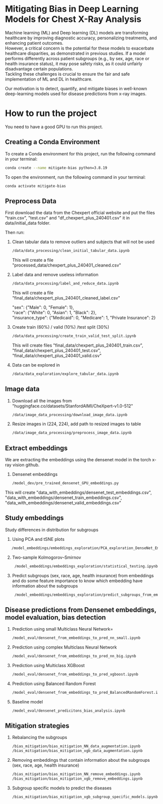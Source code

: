 # Mitigating Bias in Deep Learning Models for Chest X-Ray Analysis
Machine learning (ML) and Deep learning (DL) models are transforming healthcare by improving
diagnostic accuracy, personalizing treatments, and enhancing patient outcomes.   
However, a critical concern is the potential for these models to exacerbate healthcare disparities, as demonstrated in previous studies. If a model
performs differently across patient subgroups (e.g., by sex, age, race or health insurance status), it may pose safety risks,
as it could unfairly disadvantage certain populations.  
Tackling these challenges is crucial to ensure the fair and safe implementation of ML and DL in healthcare.  
  
Our motivation is to detect, quantify, and mitigate biases in well-known deep-learning models used for disease predictions from x-ray images. 


# How to run the project

You need to have a good GPU to run this project.

## Creating a Conda Environment

To create a Conda environment for this project, run the following command in your terminal:

```bash
conda create --name mitigate-bias python=3.8.19
```
To open the environment, run the following command in your terminal:

```bash
conda activate mitigate-bias
```

## Preprocess Data

First download the data from the Chexpert official website and put the files "train.csv", "test.csv" and "df_chexpert_plus_240401.csv" it in data/initial_data folder.  
  
Then run: 

1. Clean tabular data to remove outliers and subjects that will not be used
    ```bash
    /data/data_processing/clean_initial_tabular_data.ipynb
    ```
    This will create a file "processed_data/chexpert_plus_240401_cleaned.csv"


2. Label data and remove useless information
    ```bash
    /data/data_processing/label_and_reduce_data.ipynb
    ```
    This will create a file "final_data/chexpert_plus_240401_cleaned_label.csv"
      
    "sex": {"Male": 0, "Female": 1},  
    "race": {"White": 0, "Asian": 1, "Black": 2},  
    "insurance_type": {"Medicaid": 0, "Medicare": 1, "Private Insurance": 2}  
      
  
3. Create train (60%) / valid (10%) /test split (30%)
    ```bash
    /data/data_processing/create_train_valid_test_split.ipynb
    ```
    This will create files "final_data/chexpert_plus_240401_train.csv", "final_data/chexpert_plus_240401_test.csv", "final_data/chexpert_plus_240401_valid.csv"

4. Data can be explored in
    ```bash
    /data/data_exploration/explore_tabular_data.ipynb
    ```
    
## Image data

1. Download all the images from "huggingface.co/datasets/StanfordAIMI/CheXpert-v1.0-512"
    ```bash
    /data/image_data_processing/download_image_data.ipynb
    ```
    
2. Resize images in (224, 224), add path to resized images to table
    ```bash
    /data/image_data_processing/preprocess_image_data.ipynb
    ```

## Extract embeddings 
We are extracting the embeddings using the densenet model in the torch x-ray vision github. 

1. Densenet embeddings
    ```bash
    /model_dev/pre_trained_densenet_GPU_embeddings.py
    ```
This will create "data_with_embeddings/densenet_test_embeddings.csv", "data_with_embeddings/densenet_train_embeddings.csv", "data_with_embeddings/densenet_valid_embeddings.csv"

## Study embeddings
Study differences in distribution for subgroups
1. Using PCA and tSNE plots 
 ```bash
    /model_embeddings/embeddings_exploration/PCA_exploration_DenseNet_Embeddings.ipynb
 ```

2. Two-sample Kolmogorov–Smirnov
   ```bash
    /model_embeddings/embeddings_exploration/statistical_testing.ipynb
   ```

3. Predict subgroups (sex, race, age, health insurance) from embeddings and do some feature importance to know which embedding have information about the subgroups
   ```bash
    /model_embeddings/embeddings_exploration/predict_subgroups_from_embeddings.ipynb
   ```


## Disease predictions from Densenet embeddings, model evaluation, bias detection

1. Prediction using small Multiclass Neural Network=
    ```bash
    /model_eval/densenet_from_embeddings_to_pred_nn_small.ipynb
    ```

2. Prediction using complex Multiclass Neural Network
    ```bash
    /model_eval/densenet_from_embeddings_to_pred_nn_big.ipynb
    ```

3. Prediction using Multiclass XGBoost
    ```bash
    /model_eval/densenet_from_embeddings_to_pred_xgboost.ipynb
    ```
    
4. Prediction using Balanced Random Forest
    ```bash
    /model_eval/densenet_from_embeddings_to_pred_BalancedRandomForest.ipynb
    ```
    
5. Baseline model
    ```bash
    /model_eval/densenet_predicitons_bias_analysis.ipynb
    ```

## Mitigation strategies
1. Rebalancing the subgroups
    ```bash
    /bias_mitigation/bias_mitigation_NN_data_augmentation.ipynb
    /bias_mitigation/bias_mitigation_xgb_data_augmentation.ipynb
    ```

2. Removing embeddings that contain information about the subgroups (sex, race, age, health insurance) 
    ```bash
    /bias_mitigation/bias_mitigation_NN_remove_embeddings.ipynb
    /bias_mitigation/bias_mitigation_xgb_remove_embeddings.ipynb
    ```
3. Subgroup specific models to predict the diseases
    ```bash
    /bias_mitigation/bias_mitigation_xgb_subgroup_specific_models.ipynb
    ```





